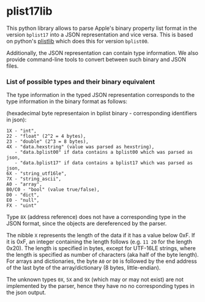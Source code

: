# plist17lib
This python library allows to parse Apple's binary property list format in the version `bplist17` into a JSON representation and vice versa.
This is based on python's [plistlib](https://docs.python.org/3/library/plistlib.html) which does this for version `bplist00`.

Additionally, the JSON representation can contain type information.
We also provide command-line tools to convert between such binary and JSON files.

### List of possible types and their binary equivalent
The type information in the typed JSON representation corresponds to the type information in the binary format as follows:

(hexadecimal byte representaion in bplist binary - corresponding identifiers in json):
```
1X - "int",
22 - "float" (2^2 = 4 bytes), 
23 - "double" (2^3 = 8 bytes),
4X - "data.hexstring" (value was parsed as hexstring),
   - "data.bplist00" if data contains a bplist00 which was parsed as json,
   - "data.bplist17" if data contains a bplist17 which was parsed as json,
6X - "string_utf16le",
7X - "string_ascii",
A0 - "array",
B0/C0 - "bool" (value true/false),
D0 - "dict",
E0 - "null",
FX - "uint"
```
Type `8X` (address reference) does not have a corresponding type in the JSON format, since the objects are dereferenced by the parser.

The nibble `X` represents the length of the data if it has a value below 0xF. If it is 0xF, an integer containing the length follows (e.g. `11 20` for the length 0x20).
The length is specified in bytes, except for UTF-16LE strings, where the length is specified as number of characters (aka half of the byte length). \
For arrays and dictionaries, the byte `A0` or `D0` is followed by the end address of the last byte of the array/dictionary (8 bytes, little-endian).

The unknown types `0X`, `5X` and `9X` (which may or may not exist) are not implemented by the parser, hence they have no no corresponding types in the json output.
